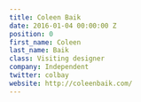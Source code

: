 ```yaml
---
title: Coleen Baik
date: 2016-01-04 00:00:00 Z
position: 0
first_name: Coleen
last_name: Baik
class: Visiting designer
company: Independent
twitter: colbay
website: http://coleenbaik.com/
---
```


